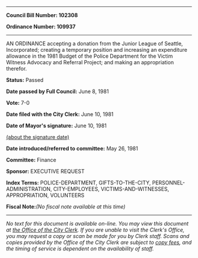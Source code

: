

********

**Council Bill Number: 102308**
   
**Ordinance Number: 109937**
********

 AN ORDINANCE accepting a donation from the Junior League of Seattle, Incorporated; creating a temporary position and increasing an expenditure allowance in the 1981 Budget of the Police Department for the Victim Witness Advocacy and Referral Project; and making an appropriation therefor.

**Status:** Passed
   
**Date passed by Full Council:** June 8, 1981
   
**Vote:** 7-0
   
**Date filed with the City Clerk:** June 10, 1981
   
**Date of Mayor's signature:** June 10, 1981
   
[(about the signature date)](/~public/approvaldate.htm)
   
   
   
**Date introduced/referred to committee:** May 26, 1981
   
**Committee:** Finance
   
**Sponsor:** EXECUTIVE REQUEST
   
   
**Index Terms:** POLICE-DEPARTMENT, GIFTS-TO-THE-CITY, PERSONNEL-ADMINISTRATION, CITY-EMPLOYEES, VICTIMS-AND-WITNESSES, APPROPRIATION, VOLUNTEERS

**Fiscal Note:**_(No fiscal note available at this time)_
********

_No text for this document is available on-line. You may view this document at [the Office of the City Clerk](http://www.seattle.gov/leg/clerk/contactUs.htm). If you are unable to visit the Clerk's Office, you may request a copy or scan be made for you by Clerk staff. Scans and copies provided by the Office of the City Clerk are subject to [copy fees](http://clerk.seattle.gov/~public/clerkfees.htm), and the timing of service is dependent on the availability of staff._


